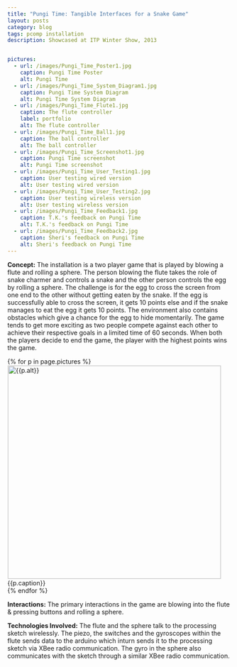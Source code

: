 ```yaml
---
title: "Pungi Time: Tangible Interfaces for a Snake Game"
layout: posts
category: blog
tags: pcomp installation
description: Showcased at ITP Winter Show, 2013


pictures: 
  - url: /images/Pungi_Time_Poster1.jpg
    caption: Pungi Time Poster
    alt: Pungi Time
  - url: /images/Pungi_Time_System_Diagram1.jpg
    caption: Pungi Time System Diagram
    alt: Pungi Time System Diagram
  - url: /images/Pungi_Time_Flute1.jpg
    caption: The flute controller
    label: portfolio
    alt: The flute controller
  - url: /images/Pungi_Time_Ball1.jpg
    caption: The ball controller
    alt: The ball controller
  - url: /images/Pungi_Time_Screenshot1.jpg
    caption: Pungi Time screenshot
    alt: Pungi Time screenshot
  - url: /images/Pungi_Time_User_Testing1.jpg
    caption: User testing wired version
    alt: User testing wired version
  - url: /images/Pungi_Time_User_Testing2.jpg
    caption: User testing wireless version
    alt: User testing wireless version
  - url: /images/Pungi_Time_Feedback1.jpg
    caption: T.K.'s feedback on Pungi Time
    alt: T.K.'s feedback on Pungi Time
  - url: /images/Pungi_Time_Feedback2.jpg
    caption: Sheri's feedback on Pungi Time
    alt: Sheri's feedback on Pungi Time
---
```


**Concept:** The installation is a two player game that is played by blowing a flute and rolling a sphere. The person blowing the flute takes the role of snake charmer and controls a snake and the other person controls the egg by rolling a sphere. The challenge is for the egg to cross the screen from one end to the other without getting eaten by the snake. If the egg is successfully able to cross the screen, it gets 10 points else and if the snake manages to eat the egg it gets 10 points. The environment also contains obstacles which give a chance for the egg to hide momentarily. The game tends to get more exciting as two people compete against each other to achieve their respective goals in a limited time of 60 seconds. When both the players decide to end the game, the player with the highest points wins the game.

{% for p in page.pictures %}
 <img style="width:480px; border:1px solid #EEE" src="{{site.assetURL}}{{p.url}}" title="{{p.alt}}" alt="{{p.alt}}"/>
 <span style="display:block">{{p.caption}}</span>
{% endfor %}

**Interactions:**
The primary interactions in the game are blowing into the flute & pressing buttons and rolling a sphere. 

**Technologies Involved:**
The flute and the sphere talk to the processing sketch wirelessly. The piezo, the switches and the gyroscopes within the flute sends data to the arduino which inturn sends it to the processing sketch via XBee radio communication. The gyro in the sphere also communicates with the sketch through a similar XBee radio communication. 









